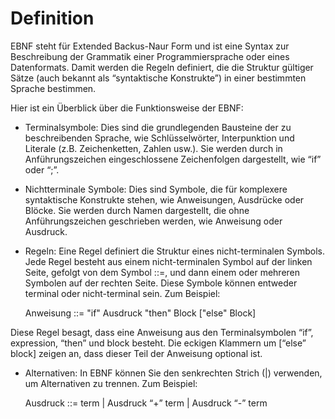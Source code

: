 # Definition

EBNF steht für Extended Backus-Naur Form und ist eine Syntax zur Beschreibung der Grammatik einer Programmiersprache oder eines Datenformats. Damit werden die Regeln definiert, die die Struktur gültiger Sätze (auch bekannt als &ldquo;syntaktische Konstrukte&rdquo;) in einer bestimmten Sprache bestimmen.

Hier ist ein Überblick über die Funktionsweise der EBNF:

-   Terminalsymbole: Dies sind die grundlegenden Bausteine der zu beschreibenden Sprache, wie Schlüsselwörter, Interpunktion und Literale (z.B. Zeichenketten, Zahlen usw.). Sie werden durch in Anführungszeichen eingeschlossene Zeichenfolgen dargestellt, wie &ldquo;if&rdquo; oder &ldquo;;&rdquo;.
-   Nichtterminale Symbole: Dies sind Symbole, die für komplexere syntaktische Konstrukte stehen, wie Anweisungen, Ausdrücke oder Blöcke. Sie werden durch Namen dargestellt, die ohne Anführungszeichen geschrieben werden, wie Anweisung oder Ausdruck.
-   Regeln: Eine Regel definiert die Struktur eines nicht-terminalen Symbols. Jede Regel besteht aus einem nicht-terminalen Symbol auf der linken Seite, gefolgt von dem Symbol ::=, und dann einem oder mehreren Symbolen auf der rechten Seite. Diese Symbole können entweder terminal oder nicht-terminal sein. Zum Beispiel:

    Anweisung ::= "if" Ausdruck "then" Block ["else" Block]

Diese Regel besagt, dass eine Anweisung aus den Terminalsymbolen &ldquo;if&rdquo;, expression, &ldquo;then&rdquo; und block besteht. Die eckigen Klammern um [&ldquo;else&rdquo; block] zeigen an, dass dieser Teil der Anweisung optional ist.

-   Alternativen: In EBNF können Sie den senkrechten Strich (|) verwenden, um Alternativen zu trennen. Zum Beispiel:
    
    Ausdruck ::= term | Ausdruck &ldquo;+&rdquo; term | Ausdruck &ldquo;-&rdquo; term


